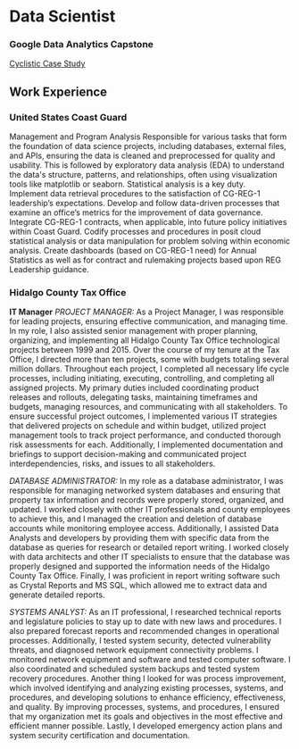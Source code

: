 # Data Scientist

### Google Data Analytics Capstone
[Cyclistic Case Study](https://fernandocantu72.github.io/Google-Data-Analytics-Cyclistic-Case-Study/)

## Work Experience

### United States Coast Guard 
Management and Program Analysis
Responsible for various tasks that form the foundation of data science projects, including databases, external files, and APIs, ensuring the data is cleaned and preprocessed for quality and usability. This is followed by exploratory data analysis (EDA) to understand the data's structure, patterns, and relationships, often using visualization tools like matplotlib or seaborn. Statistical analysis is a key duty. <br>
Implement data retrieval procedures to the satisfaction of CG-REG-1 leadership’s expectations. Develop and follow data-driven processes that examine an office’s metrics for the improvement of data governance. Integrate CG-REG-1 contracts, when applicable, into future policy initiatives within Coast Guard. Codify processes and procedures in posit cloud statistical analysis or data manipulation for problem solving within economic analysis. Create dashboards (based on CG-REG-1 need) for Annual Statistics as well as for contract and rulemaking projects based upon REG Leadership guidance. <br>

### Hidalgo County Tax Office
**IT Manager**
*PROJECT MANAGER:* As a Project Manager, I was responsible for leading projects, ensuring effective communication, and managing time. In my role, I also assisted senior management with proper planning, organizing, and implementing all Hidalgo County Tax Office technological projects between 1999 and 2015. Over the course of my tenure at the Tax Office, I directed more than ten projects, some with budgets totaling several million dollars. Throughout each project, I completed all necessary life cycle processes, including initiating, executing, controlling, and completing all assigned projects. My primary duties included coordinating product releases and rollouts, delegating tasks, maintaining timeframes and budgets, managing resources, and communicating with all stakeholders. To ensure successful project outcomes, I implemented various IT strategies that delivered projects on schedule and within budget, utilized project management tools to track project performance, and conducted thorough risk assessments for each. Additionally, I implemented documentation and briefings to support decision-making and communicated project interdependencies, risks, and issues to all stakeholders.<br>

*DATABASE ADMINISTRATOR:* In my role as a database administrator, I was responsible for managing networked system databases and ensuring that property tax information and records were properly stored, organized, and updated. I worked closely with other IT professionals and county employees to achieve this, and I managed the creation and deletion of database accounts while monitoring employee access. Additionally, I assisted Data Analysts and developers by providing them with specific data from the database as queries for research or detailed report writing. I worked closely with data architects and other IT specialists to ensure that the database was properly designed and supported the information needs of the Hidalgo County Tax Office. Finally, I was proficient in report writing software such as Crystal Reports and MS SQL, which allowed me to extract data and generate detailed reports.<br>

*SYSTEMS ANALYST:* As an IT professional, I researched technical reports and legislature policies to stay up to date with new laws and procedures. I also prepared forecast reports and recommended changes in operational processes. Additionally, I tested system security, detected vulnerability threats, and diagnosed network equipment connectivity problems. I monitored network equipment and software and tested computer software. I also coordinated and scheduled system backups and tested system recovery procedures. Another thing I looked for was process improvement, which involved identifying and analyzing existing processes, systems, and procedures, and developing solutions to enhance efficiency, effectiveness, and quality. By improving processes, systems, and procedures, I ensured that my organization met its goals and objectives in the most effective and efficient manner possible. Lastly, I developed emergency action plans and system security certification and documentation.
